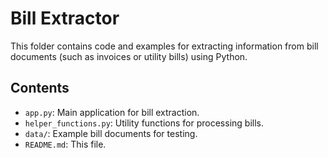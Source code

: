 # Bill Extractor

This folder contains code and examples for extracting information from bill documents (such as invoices or utility bills) using Python.

## Contents

- `app.py`: Main application for bill extraction.
- `helper_functions.py`: Utility functions for processing bills.
- `data/`: Example bill documents for testing.
- `README.md`: This file.
